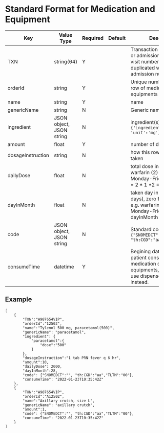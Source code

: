 # Standard Format for Medication and Equipment


  | Key               | Value Type               | Required | Default | Description                                                                                                                 |
  | ----------------- | ------------------------ | -------- | ------- | --------------------------------------------------------------------------------------------------------------------------- |
  | TXN               | string(64)               | Y        |         | Transaction number of visit or admission. **The OPD visit number should not be duplicated with IPD admission number.   **   |
  | orderId           | string                   | Y        |         | Unique number for each row of medication or equipments                                                                      |
  | name              | string                   | Y        |         | name                                                                                                                        |
  | genericName       | string                   | N        |         | Generic name                                                                                                                |
  | ingredient        | JSON object, JSON string | N        |         | ingredient(s) `{'ingredient1':{'dose':30, 'unit':'mg'}}`                                                                    |
  | amount            | float                    | Y        |         | number of dispense                                                                                                          |
  | dosageInstruction | string                   | N        |         | how this row should be taken                                                                                                |
  | dailyDose         | float                    | N        |         | total dose in token day e.g. warfarin (2) 1x2 pc on Monday-Friday: dailyDose = 2 * 1 *2 = 4 mg                              |
  | dayInMonth        | float                    | N        |         | taken day in month (28 days), zero for single dose e.g. warfarin (2) 1x2 pc on Monday-Friday: dayInMonth = 20 day           |
  | code              | JSON object, JSON string | N        |         | Standard code for items `{"SNOMEDCT":"", "th:CGD":"aa","TLTM":"00"}`                                                        |
  | consumeTime       | datetime                 | Y        |         | Begining datetime when patient consumes the medication or use the equipments, if not record, use dispense datetime instead. |

## Example
```JSONC
[
    {
        "TXN":"A987654VIP",
        "orderId":"12502",
        "name":"Tylenol 500 mg, paracetamol(500)",
        "genericName": "paracetamol",
        "ingredient": {
            "paracetamol":{
                "dose":"500"
            }
        },
        "dosageInstruction":"1 tab PRN fever q 6 hr",
        "amount":10,
        "dailyDose": 2000,
        "dayInMonth":28,
        "code": {"SNOMEDCT":"", "th:CGD":"aa","TLTM":"00"},
        "consumeTime": "2022-01-23T10:35:42Z"
    },
    {
        "TXN":"A987654VIP",
        "orderId":"A12502",
        "name":"Axillary crutch, size L",
        "genericName": "axillary crutch",
        "amount":1,
        "code": {"SNOMEDCT":"", "th:CGD":"aa","TLTM":"00"},
        "consumeTime": "2022-01-23T10:35:42Z"
    }
]
```

